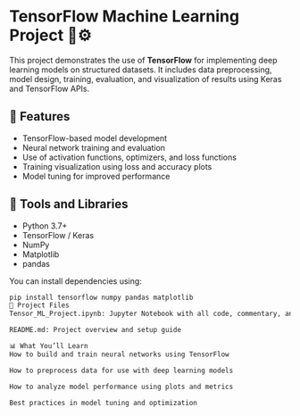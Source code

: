 # TensorFlow Machine Learning Project 🧠⚙️

This project demonstrates the use of **TensorFlow** for implementing deep learning models on structured datasets. It includes data preprocessing, model design, training, evaluation, and visualization of results using Keras and TensorFlow APIs.

## 🚀 Features

- TensorFlow-based model development
- Neural network training and evaluation
- Use of activation functions, optimizers, and loss functions
- Training visualization using loss and accuracy plots
- Model tuning for improved performance

## 🧱 Tools and Libraries

- Python 3.7+
- TensorFlow / Keras
- NumPy
- Matplotlib
- pandas

You can install dependencies using:

```bash
pip install tensorflow numpy pandas matplotlib
📁 Project Files
Tensor_ML_Project.ipynb: Jupyter Notebook with all code, commentary, and output

README.md: Project overview and setup guide

📊 What You’ll Learn
How to build and train neural networks using TensorFlow

How to preprocess data for use with deep learning models

How to analyze model performance using plots and metrics

Best practices in model tuning and optimization
